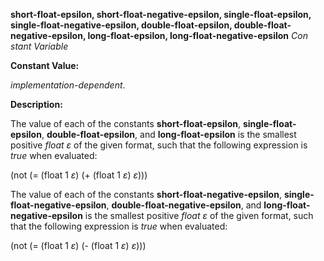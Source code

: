 **short-float-epsilon, short-float-negative-epsilon, single-float-epsilon, single-float-negative-epsilon, double-float-epsilon, double-float-negative-epsilon, long-float-epsilon, long-float-negative-epsilon** *Con stant Variable* 



**Constant Value:** 



*implementation-dependent*. 



**Description:** 



The value of each of the constants **short-float-epsilon**, **single-float-epsilon**, **double-float-epsilon**, and **long-float-epsilon** is the smallest positive *float ε* of the given format, such that the following expression is *true* when evaluated: 







 



 



(not (= (float 1 *ε*) (+ (float 1 *ε*) *ε*))) 



The value of each of the constants **short-float-negative-epsilon**, **single-float-negative-epsilon**, **double-float-negative-epsilon**, and **long-float-negative-epsilon** is the smallest positive *float ε* of the given format, such that the following expression is *true* when evaluated: 



(not (= (float 1 *ε*) (- (float 1 *ε*) *ε*))) 



